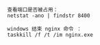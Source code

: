     查看端口是否被占用：
    netstat -ano | findstr 8400
    
    windows 结束 nginx 命令 ：
    taskkill /f /t /im nginx.exe